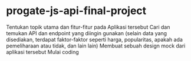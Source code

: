 # progate-js-api-final-project
Tentukan topik utama dan fitur-fitur pada Aplikasi tersebut Cari dan temukan API dan endpoint yang diingin gunakan (selain data yang disediakan, terdapat faktor-faktor seperti harga, popularitas, apakah ada pemeliharaan atau tidak, dan lain lain) Membuat sebuah design mock dari aplikasi tersebut Mulai coding
